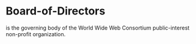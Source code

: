# Board-of-Directors
is the governing body of the World Wide Web Consortium public-interest non-profit organization.
